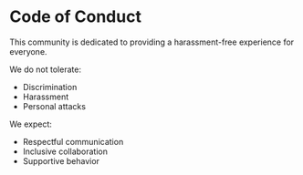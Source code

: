# Code of Conduct

This community is dedicated to providing a harassment-free experience for everyone.  

We do not tolerate:
- Discrimination
- Harassment
- Personal attacks

We expect:
- Respectful communication
- Inclusive collaboration
- Supportive behavior
